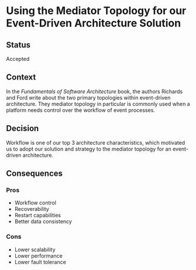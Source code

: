 # Using the Mediator Topology for our Event-Driven Architecture Solution

## Status
Accepted

## Context
In the _Fundamentals of Software Architecture_ book, the authors Richards and Ford write about the two primary topologies within event-driven architecture. They mediator topology in particular is commonly used when a platform needs control over the workflow of event processes.

## Decision
Workflow is one of our top 3 architecture characteristics, which motivated us to adopt our solution and strategy to the mediator topology for an event-driven architecture.

## Consequences

### Pros
- Workflow control
- Recoverability
- Restart capabilities
- Better data consistency

### Cons
- Lower scalability
- Lower performance
- Lower fault tolerance
